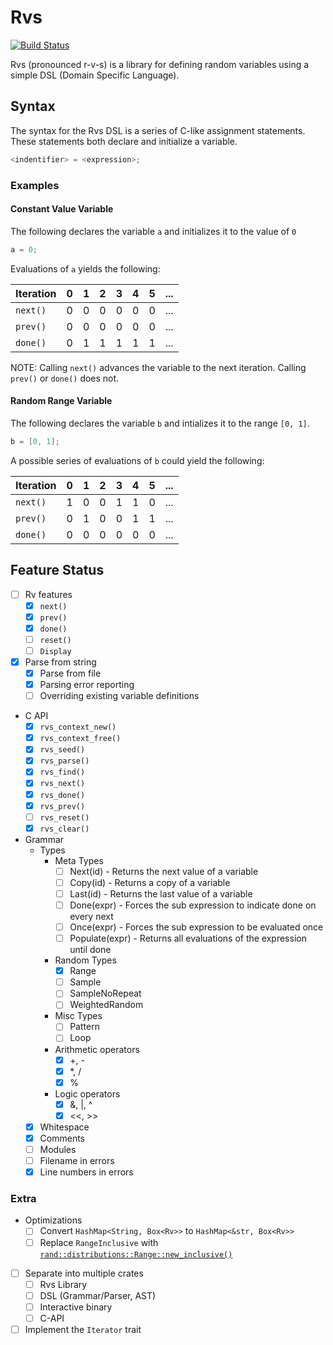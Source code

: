 # Rvs

[![Build Status](https://travis-ci.org/rfdonnelly/rvs.svg?branch=master)](https://travis-ci.org/rfdonnelly/rvs)

Rvs (pronounced r-v-s) is a library for defining random variables using a
simple DSL (Domain Specific Language).

## Syntax

The syntax for the Rvs DSL is a series of C-like assignment statements.  These
statements both declare and initialize a variable.

```C
<indentifier> = <expression>;
```

### Examples

#### Constant Value Variable

The following declares the variable `a` and initializes it to the value of `0`

```C
a = 0;
```

Evaluations of `a` yields the following:

| Iteration |  0  |  1  |  2  |  3  |  4  |  5  | ... |
| --------- | --- | --- | --- | --- | --- | --- | --- |
| `next()`  |  0  |  0  |  0  |  0  |  0  |  0  | ... |
| `prev()`  |  0  |  0  |  0  |  0  |  0  |  0  | ... |
| `done()`  |  0  |  1  |  1  |  1  |  1  |  1  | ... |

NOTE: Calling `next()` advances the variable to the next iteration.  Calling
`prev()` or `done()` does not.

#### Random Range Variable

The following declares the variable `b` and intializes it to the range `[0,
1]`.

```C
b = [0, 1];
```

A possible series of evaluations of `b` could yield the following:

| Iteration |  0  |  1  |  2  |  3  |  4  |  5  | ... |
| --------- | --- | --- | --- | --- | --- | --- | --- |
| `next()`  |  1  |  0  |  0  |  1  |  1  |  0  | ... |
| `prev()`  |  0  |  1  |  0  |  0  |  1  |  1  | ... |
| `done()`  |  0  |  0  |  0  |  0  |  0  |  0  | ... |

## Feature Status

* [ ] Rv features
  * [x] `next()`
  * [x] `prev()`
  * [x] `done()`
  * [ ] `reset()`
  * [ ] `Display`

* [x] Parse from string
  * [x] Parse from file
  * [x] Parsing error reporting
  * [ ] Overriding existing variable definitions

* C API
  * [x] `rvs_context_new()`
  * [x] `rvs_context_free()`
  * [x] `rvs_seed()`
  * [x] `rvs_parse()`
  * [x] `rvs_find()`
  * [x] `rvs_next()`
  * [x] `rvs_done()`
  * [x] `rvs_prev()`
  * [ ] `rvs_reset()`
  * [x] `rvs_clear()`

* Grammar
  * Types
    * Meta Types
      * [ ] Next(id) - Returns the next value of a variable
      * [ ] Copy(id) - Returns a copy of a variable
      * [ ] Last(id) - Returns the last value of a variable
      * [ ] Done(expr) - Forces the sub expression to indicate done on every next
      * [ ] Once(expr) - Forces the sub expression to be evaluated once
      * [ ] Populate(expr) - Returns all evaluations of the expression until done
    * Random Types
      * [x] Range
      * [ ] Sample
      * [ ] SampleNoRepeat
      * [ ] WeightedRandom
    * Misc Types
      * [ ] Pattern
      * [ ] Loop
    * Arithmetic operators
      * [x] +, -
      * [x] *, /
      * [x] %
    * Logic operators
      * [x] &, |, ^
      * [x] <<, >>
  * [x] Whitespace
  * [x] Comments
  * [ ] Modules
  * [ ] Filename in errors
  * [x] Line numbers in errors

### Extra

* Optimizations
  * [ ] Convert `HashMap<String, Box<Rv>>` to `HashMap<&str, Box<Rv>>`
  * [ ] Replace `RangeInclusive` with
    [`rand::distributions::Range::new_inclusive()`](https://github.com/rust-lang-nursery/rand/issues/188)
* [ ] Separate into multiple crates
  * [ ] Rvs Library
  * [ ] DSL (Grammar/Parser, AST)
  * [ ] Interactive binary
  * [ ] C-API
* [ ] Implement the `Iterator` trait

